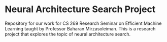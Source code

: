 # Neural Architecture Search Project
Repository for our work for CS 269 Research Seminar on Efficient Machine Learning taught by Professor Baharan Mirzasoleiman. 
This is a research project that explores the topic of neural architecture search. 
